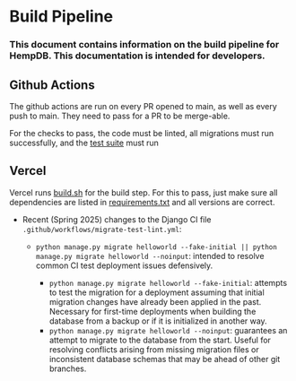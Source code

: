 # Build Pipeline

### This document contains information on the build pipeline for HempDB. This documentation is intended for developers.

## Github Actions

The github actions are run on every PR opened to main, as well as every push to main. They need to pass for a PR to be merge-able. 

For the checks to pass, the code must be linted, all migrations must run successfully, and the [test suite](https://github.com/cmciosu/hemp-db/blob/main/helloworld/tests.py) must run

## Vercel

Vercel runs [build.sh](https://github.com/cmciosu/hemp-db/blob/main/build.sh) for the build step. For this to pass, just make sure all dependencies are listed in [requirements.txt](https://github.com/cmciosu/hemp-db/blob/main/requirements.txt) and all versions are correct.

* Recent (Spring 2025) changes to the Django CI file `.github/workflows/migrate-test-lint.yml`:
    - `python manage.py migrate helloworld --fake-initial || python manage.py migrate helloworld --noinput`: intended to resolve common CI test deployment issues defensively. 

        - `python manage.py migrate helloworld --fake-initial`: attempts to test the migration for a deployment assuming that initial migration changes have already been applied in the past. Necessary for first-time deployments when building the database from a backup or if it is initialized in another way.
        - `python manage.py migrate helloworld --noinput`: guarantees an attempt to migrate to the database from the start. Useful for resolving conflicts arising from missing migration files or inconsistent database schemas that may be ahead of other git branches.